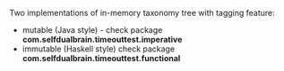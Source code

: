 Two implementations of in-memory taxonomy tree with tagging feature:
  * mutable (Java style) - check package **com.selfdualbrain.timeouttest.imperative**
  * immutable (Haskell style)  check package **com.selfdualbrain.timeouttest.functional**
  
  
